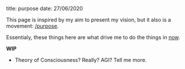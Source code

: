 title: purpose
date: 27/06/2020

This page is inspired by my aim to present my vision, but it also is a movement: [/purpose](https://slashpurpose.org/). 

Essentialy, these things here are what drive me to do the things in [now]({filename}/pages/now.md).

**WIP**

- Theory of Consciousness? Really? AGI? Tell me more.
